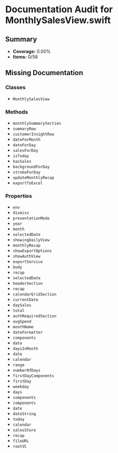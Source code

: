 # Documentation Audit for MonthlySalesView.swift

## Summary

- **Coverage:** 0.00%
- **Items:** 0/58

## Missing Documentation

### Classes
- `MonthlySalesView`

### Methods
- `monthlySummarySection`
- `summaryRow`
- `customerInsightRow`
- `dateForMonth`
- `dateForDay`
- `salesForDay`
- `isToday`
- `hasSales`
- `backgroundForDay`
- `strokeForDay`
- `updateMonthlyRecap`
- `exportToExcel`

### Properties
- `env`
- `dismiss`
- `presentationMode`
- `year`
- `month`
- `selectedDate`
- `showingDailyView`
- `monthlyRecap`
- `showExportOptions`
- `showAuthView`
- `exportService`
- `body`
- `recap`
- `selectedDate`
- `headerSection`
- `recap`
- `calendarGridSection`
- `currentDate`
- `daySales`
- `total`
- `authRequiredSection`
- `avgSpend`
- `monthName`
- `dateFormatter`
- `components`
- `date`
- `daysInMonth`
- `date`
- `calendar`
- `range`
- `numberOfDays`
- `firstDayComponents`
- `firstDay`
- `weekday`
- `days`
- `components`
- `components`
- `date`
- `dateString`
- `today`
- `calendar`
- `salesStore`
- `recap`
- `fileURL`
- `rootVC`
